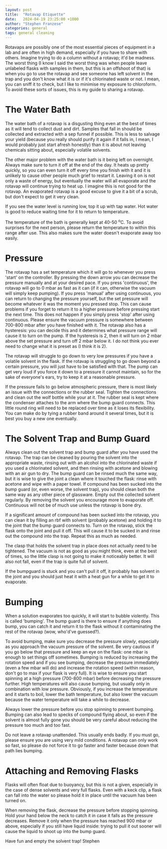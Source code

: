 ```yaml
---
layout: post
title:  "Rotavap Etiquette"
date:   2024-04-19 23:25:00 +1000
author: "Stephen Franzese"
categories: general
tags: general cleaning
---
```

Rotavaps are possibly one of the most essential pieces of equipment in a lab and are often in high demand, especially if you have to share with others. Imagine trying to do a column without a rotavap; it'd be madness. The worst thing (I know I said the worst thing was when people leave unlabeled flasks with samples in them, but this is an offshoot of that) is when you go to use the rotavap and see someone has left solvent in the trap and you don't know what it is or if it's chlorinated waste or not. I mean, you can sniff it to check, but I like to minimise my exposure to chloroform. To avoid these sorts of issues, this is my guide to sharing a rotavap.

<h1>The Water Bath</h1>

The water bath of a rotavap is a disgusting thing even at the best of times as it will tend to collect dust and dirt. Samples that fall in should be collected and extracted with a sep funnel if possible. This is less to salvage your yield (because you really should purify it again if it falls in, I mean, I would probably just start afresh honestly) than it is about not leaving chemicals sitting about, especially volatile solvents.

The other major problem with the water bath is it being left on overnight. Always make sure to turn it off at the end of the day. It heats up pretty quickly, so you can even turn it off every time you finish with it and it is unlikely to cause other people much grief to restart it. Leaving it on is not only a waste of energy, but eventually the water will all evaporate and the rotavap will continue trying to heat up. I imagine this is not good for the rotavap. An evaporated rotavap is a good excuse to give it a bit of a scrub, but don't expect to get it very clean.

If you see the water level is running low, top it up with tap water. Hot water is good to reduce waiting time for it to return to temperature.

The temperature of the bath is generally kept at 40-50 <sup>o</sup>C. To avoid surprises for the next person, please return the temperature to within this range after use. This also makes sure the water doesn't evaporate away too easily.

<h1>Pressure</h1>

The rotavap has a set temperature which it will go to whenever you press 'start' on the controller. By pressing the down arrow you can decrease the pressure manually and at your desired pace. If you press 'continuous', the rotavap will go to 0 mbar as fast as it can (if it can, otherwise the vacuum will simply keep pumping). If you press 'manual' after using continuous, you can return to changing the pressure yourself, but the set pressure will become whatever it was the moment you pressed stop. This can cause problems if you forget to return it to a higher pressure before pressing start the next time. This does not happen if you simply press 'stop' after using continuous. Please ensure the vacuum pressure is somewhere between 700-800 mbar after you have finished with it. The rotavap also has a hysteresis: you can decide this and it determines what pressure range will cause it to turn on the pump. If the hysteresis is 2, then it will turn on 2 mbar above the set pressure and turn off 2 mbar below it. I do not think you ever need to change what it is preset as (I think it is 2).

The rotavap will struggle to go down to very low pressures if you have a volatile solvent in the flask. If the rotavap is struggling to go down beyond a certain pressure, you will just have to be satisfied with that. The pump can get very loud if you force it down to a pressure it cannot maintain, so for the sake of everyone's ears, try to keep it at a reasonable pressure.

If the pressure fails to go below atmospheric pressure, there is most likely an issue with the connections or the rubber seal. Tighten the connections and clean out the wolf bottle while your at it. The rubber seal is kept where the condenser attaches to the arm where the bump guard connects. This little round ring will need to be replaced over time as it loses its flexibility. You can make do by tying a rubber band around it several times, but it is best you buy a new one eventually.

<h1>The Solvent Trap and Bump Guard</h1>

Always clean out the solvent trap and bump guard after you have used the rotavap. The trap can be cleaned by pouring the solvent into the appropriate waste, rinsing out with an alcohol into the chlorinated waste if you used a chlorinated solvent, and then rinsing with acetone and blowing with an air gun to dry. The bump guard can be rinsed much the same way, but it is wise to give the joint a clean where it touched the flask: rinse with acetone and wipe with a paper towel. If compound has been sucked into the bump guard (or, even worse, the solvent trap), you should clean both the same way as any other piece of glassware. Empty out the collected solvent regularly. By removing the solvent you encourage more to evaporate off. Continuous will not be of much use unless the rotavap is bone dry.

If a significant amount of compound has been sucked into the rotavap, you can clean it by filling an rbf with solvent (probably acetone) and holding it to the joint that the bump guard connects to. Turn on the rotavap, stick the flask onto the joint and pull it off. This will cause it to be sucked in and rinse out the compound into the trap. Repeat this as much as needed.

The clasp that holds the solvent trap in place does not actually need to be tightened. The vacuum is not as good as you might think, even at the best of times, so the little clasp is not going to make it noticeably better. It will also not fall, even if the trap is quite full of solvent.

If the bumpguard is stuck and you can't pull it off, it probably has solvent in the joint and you should just heat it with a heat gun for a while to get it to evaporate.

<h1>Bumping</h1>

When a solution evaporates too quickly, it will start to bubble violently. This is called 'bumping'. The bump guard is there to ensure if anything does bump, you can catch it and return it to the flask without it contaminating the rest of the rotavap (wow, who'd've guessed?).

To avoid bumping, make sure you decrease the pressure *slowly*, especially as you approach the vacuum pressure of the solvent. Be very cautious if you go below that pressure and keep an eye on the flask: one mbar is enough to set things off sometimes. Bumping is reduced by increasing the rotation speed and if you see bumping, decrease the pressure immediately (even a few mbar will do) and increase the rotation speed (within reason, don't go to max if your flask is very full). It is wise to ensure you start spinning at a high pressure (700-800 mbar) before decreasing the pressure further. High temperatures will also cause bumping, but usually only in combination with low pressure. Obviously, if you increase the temperature and it starts to boil, lower the bath temperature, but also lower the vacuum because the water temperature will take a while to decrease.

Always lower the pressure before you stop spinning to prevent bumping. Bumping can also lead to specks of compound flying about, so even if the solvent is almost fully gone you should be very careful about reducing the pressure too much and too fast.

Do not leave a rotavap unattended. This usually ends badly. If you must go, please ensure you are using very mild conditions. A rotavap can only work so fast, so please do not force it to go faster and faster because down that path lies bumping.

<h1>Attaching and Removing Flasks</h1>

Flasks will often float due to buoyancy, but this is not a given, especially in the case of dense solvents and very full flasks. Even with a keck clip, a flask can fall into the water so please hold it in place until the vacuum has been turned on.

When removing the flask, decrease the pressure before stopping spinning. Hold your hand below the neck to catch it in case it falls as the pressure decreases. Remove it only when the pressure has reached 900 mbar or above, especially if you still have liquid inside: trying to pull it out sooner will cause the liquid to shoot up into the bump guard.

Have fun and empty the solvent trap!
Stephen